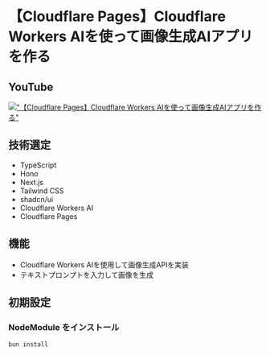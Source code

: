 # 【Cloudflare Pages】Cloudflare Workers AIを使って画像生成AIアプリを作る

## YouTube

[!["【Cloudflare Pages】Cloudflare Workers AIを使って画像生成AIアプリを作る"](https://i.ytimg.com/vi/I56NfWNpY1w/maxresdefault.jpg)](https://youtu.be/I56NfWNpY1w)

## 技術選定

- TypeScript
- Hono
- Next.js
- Tailwind CSS
- shadcn/ui
- Cloudflare Workers AI
- Cloudflare Pages

## 機能

- Cloudflare Workers AIを使用して画像生成APIを実装
- テキストプロンプトを入力して画像を生成

## 初期設定

### NodeModule をインストール

```bash
bun install
```
